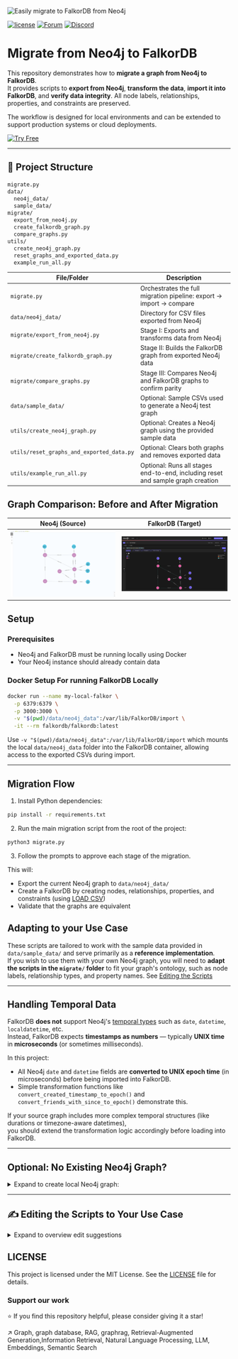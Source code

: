 
![Easily migrate to FalkorDB from Neo4j](https://github.com/user-attachments/assets/042c6f8c-05fd-4a81-b1c3-1b0426854aa5)

[![license](https://img.shields.io/github/license/falkordb/migrate-neo4j-falkordb.svg)](https://github.com/falkordb/migrate-neo4j-falkordb)
[![Forum](https://img.shields.io/badge/Forum-falkordb-blue)](https://github.com/orgs/FalkorDB/discussions)
[![Discord](https://img.shields.io/discord/1146782921294884966?style=flat-square)](https://discord.gg/ErBEqN9E)

# Migrate from Neo4j to FalkorDB
This repository demonstrates how to **migrate a graph from Neo4j to FalkorDB**.  
It provides scripts to **export from Neo4j**, **transform the data**, **import it into FalkorDB**, and **verify data integrity**. All node labels, relationships, properties, and constraints are preserved.

The workflow is designed for local environments and can be extended to support production systems or cloud deployments.

[![Try Free](https://img.shields.io/badge/Try%20Free-FalkorDB%20Cloud-FF8101?labelColor=FDE900&style=for-the-badge&link=https://app.falkordb.cloud)](https://app.falkordb.cloud)

---

##  📂 Project Structure

```
migrate.py
data/
  neo4j_data/
  sample_data/
migrate/
  export_from_neo4j.py
  create_falkordb_graph.py
  compare_graphs.py
utils/
  create_neo4j_graph.py
  reset_graphs_and_exported_data.py
  example_run_all.py
```


| File/Folder                           | Description                                                                                       |
|--------------------------------------|---------------------------------------------------------------------------------------------------|
| `migrate.py`                         | Orchestrates the full migration pipeline: export → import → compare                              |
| `data/neo4j_data/`                   | Directory for CSV files exported from Neo4j                                                       |
| `migrate/export_from_neo4j.py`      | Stage I: Exports and transforms data from Neo4j                                                   |
| `migrate/create_falkordb_graph.py`  | Stage II: Builds the FalkorDB graph from exported Neo4j data                                      |
| `migrate/compare_graphs.py`         | Stage III: Compares Neo4j and FalkorDB graphs to confirm parity                                   |
| `data/sample_data/`                 | Optional: Sample CSVs used to generate a Neo4j test graph                                          |
| `utils/create_neo4j_graph.py`       | Optional: Creates a Neo4j graph using the provided sample data                                     |
| `utils/reset_graphs_and_exported_data.py` | Optional: Clears both graphs and removes exported data                                             |
| `utils/example_run_all.py`          | Optional: Runs all stages end-to-end, including reset and sample graph creation                   |



##  Graph Comparison: Before and After Migration
| Neo4j (Source)                                                             | FalkorDB (Target)                                                                       |
| -------------------------------------------------------------------------- | --------------------------------------------------------------------------------------- |
| <img src="images/neo4j_graph.png" alt="Neo4j original graph" width="100%"/> | <img src="images/falkordb_graph.png" alt="FalkorDB graph after migrating" width="100%"/> |


## Setup

### Prerequisites
- Neo4j and FalkorDB must be running locally using Docker
- Your Neo4j instance should already contain data

### Docker Setup For running FalkorDB Locally

```bash
docker run --name my-local-falkor \
  -p 6379:6379 \
  -p 3000:3000 \
  -v "$(pwd)/data/neo4j_data":/var/lib/FalkorDB/import \
  -it --rm falkordb/falkordb:latest
```
Use `-v "$(pwd)/data/neo4j_data":/var/lib/FalkorDB/import` which mounts the local `data/neo4j_data` folder into the FalkorDB container, allowing access to the exported CSVs during import.

---

## Migration Flow

1. Install Python dependencies:
```bash
pip install -r requirements.txt
```

2. Run the main migration script from the root of the project:
```bash
python3 migrate.py
```

3. Follow the prompts to approve each stage of the migration.

This will:
- Export the current Neo4j graph to `data/neo4j_data/`
- Create a FalkorDB by creating nodes, relationships, properties, and constraints (using [LOAD CSV](https://docs.falkordb.com/cypher/load_csv.html))
- Validate that the graphs are equivalent
  
## Adapting to your Use Case 

These scripts are tailored to work with the sample data provided in `data/sample_data/` and serve primarily as a **reference implementation**.  
If you wish to use them with your own Neo4j graph, you will need to **adapt the scripts in the `migrate/` folder** to fit your graph's ontology, such as node labels, relationship types, and property names. See [Editing the Scripts](#-editing-the-scripts-to-your-use-case) 

---

## Handling Temporal Data

FalkorDB **does not** support Neo4j's [temporal types](https://neo4j.com/docs/cypher-manual/current/values-and-types/temporal/) such as `date`, `datetime`, `localdatetime`, etc.  
Instead, FalkorDB expects **timestamps as numbers** — typically **UNIX time** in **microseconds** (or sometimes milliseconds).

In this project:
- All Neo4j `date` and `datetime` fields are **converted to UNIX epoch time** (in microseconds) before being imported into FalkorDB.
- Simple transformation functions like `convert_created_timestamp_to_epoch()` and `convert_friends_with_since_to_epoch()` demonstrate this.

If your source graph includes more complex temporal structures (like durations or timezone-aware datetimes),  
you should extend the transformation logic accordingly before loading into FalkorDB.

---

## Optional: No Existing Neo4j Graph?

<details>
<summary>Expand to create local Neo4j graph:</summary>

### 🐳 Docker Setup For running Neo4j Locally

```bash
docker run \
  --name neo4j-local \
  -p 7474:7474 -p 7687:7687 \
  -v "$(pwd)/data":/import \
  -e NEO4J_AUTH=neo4j/test1234 \
  -e NEO4J_dbms_security_allow__csv__import__from__file__urls=true \
  -e NEO4J_PLUGINS='["apoc"]' \
  -e NEO4J_apoc_export_file_enabled=true \
  -e NEO4J_apoc_import_file_enabled=true \
  -e NEO4J_apoc_import_file_use__neo4j__config=false \
  -d neo4j:5
```

<details>
<summary> Docker Flags Explanation (Neo4j)</summary>

- **`-v "$(pwd)/data":/import`**  
  Mounts the local project's `data/` directory into the Neo4j Docker container under `/import`.  
  Enables Neo4j's APOC procedures (like `apoc.export.csv.*`) to read/write CSV files easily.

- **`-e NEO4J_AUTH=neo4j/test1234`**  
  Sets Neo4j username and password inside the container.

- **`-e NEO4J_dbms_security_allow__csv__import__from__file__urls=true`**  
  Allows importing CSVs from file URLs like `file:///import/sample_data/users.csv`.

- **`-e NEO4J_PLUGINS='["apoc"]'`**  
  Installs the APOC plugin for CSV operations and more.

- **`-e NEO4J_apoc_export_file_enabled=true`**  
  Enables export operations from Neo4j to files.

- **`-e NEO4J_apoc_import_file_enabled=true`**  
  Enables import operations from files into Neo4j.

- **`-e NEO4J_apoc_import_file_use__neo4j__config=false`**  
  Allows APOC to use flexible filesystem paths without strict Neo4j restrictions.

</details>

You can either:
1. Atutomatically run the entire migration by running

```bash
python3 utils/example_run_all.py
``` 
This will:
- Reset the environment (clear Neo4j, FalkorDB, and old CSVs)
- Create a sample Neo4j graph based on sample CSV data
- Perform the full export → import → comparison process

OR

2. Running compleley manually
```bash
python3 utils/reset_graphs_and_exported_data.py
python3 utils/create_neo4j_graph.py
python3 migrate.py
``` 


</details>

---

## ✍️ Editing the Scripts to Your Use Case

<details>
<summary>Expand to overview edit suggestions</summary>

In orderto support a given ontology, edit the scripts in order to create your node labels, relationship types, property names etc'.

Specifically:

1. **export_from_neo4j.py**
   - The queries used to export CSVs (saved to `data/neo4j_data/`) will need to be modified.
   - Functions like `convert_created_timestamp_to_epoch()` and `convert_friends_with_since_to_epoch()` demonstrate simple examples of transforming `date` and `datetime` values.
   - For more complex cases, it is recommended to create a separate `transform.py` to handle all transformations and produce cleaned CSVs before importing.

2. **create_falkordb_graph.py**
   - Queries that recreate the graph in FalkorDB must match your graph's structure.
   - The `create_constraints_from_csv()` function shows an example of applying constraints from CSV; a similar method can be implemented for indexes if needed.

3. **compare_graphs.py**
   - The `comparison_queries` dictionary and the `compare_results()` function are written based on the sample data and will need editing to properly compare your own data.

4. **clean.py**
   - This utility script removes internal Neo4j IDs (`<element_id>`) from the exported CSVs. These IDs help create relationships during import but should be removed afterward for a clean schema.


</details>

## LICENSE

This project is licensed under the MIT License. See the [LICENSE](LICENSE) file for details.

### Support our work

⭐️ If you find this repository helpful, please consider giving it a star!

↗️ Graph, graph database, RAG, graphrag, Retrieval-Augmented Generation,Information Retrieval, Natural Language Processing, LLM, Embeddings, Semantic Search
